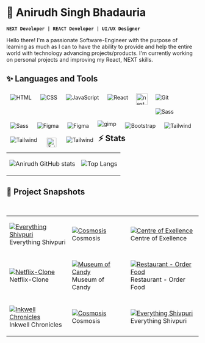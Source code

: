 # 🌃 Anirudh Singh Bhadauria

**`NEXT Developer | REACT Developer | UI/UX Designer`**

Hello there! I'm a passionate Software-Engineer with the purpose of learning as much as I can to have the ability to provide and help the entire world with technology advancing projects/products. I'm currently working on personal projects and improving my React, NEXT skills.

## **✨ Languages and Tools**

<img align="left" alt="HTML" style="padding:10px;" src="https://img.icons8.com/color/30/null/html-5--v1.png" />

<img align="left" alt="CSS" style="padding:10px;" src="https://img.icons8.com/fluency/30/null/css3.png" />

<img align="left" alt="JavaScript" style="padding:10px;" src="https://img.icons8.com/color/30/null/javascript--v1.png" />

<img align="left" alt="React" style="padding:10px;" src="https://img.icons8.com/color/30/null/react-native.png" />

<img align="left" alt="next" width='30px' style="padding:8px;" src="https://firebasestorage.googleapis.com/v0/b/everything-shivpuri-c7a4f.appspot.com/o/next.png?alt=media&token=c96879a5-d28a-4a2d-85b4-fdcb5f95d20c" />

<img align="left" alt="Git" style="padding:10px;" src="https://img.icons8.com/color/30/null/git.png" />

<img align="left" alt="Sass" style="padding:10px;" src="https://img.icons8.com/color-glass/30/null/github--v1.png" />

<img align="left" alt="Sass" style="padding:10px;" src="https://img.icons8.com/color/30/null/sass.png" />

<img align="left" alt="Figma" style="padding:10px;" src="https://img.icons8.com/fluency/28/null/figma.png" />

<img align="left" alt="Figma" style="padding:10px;" src="https://img.icons8.com/color-glass/30/null/behance.png" />

<img align="left" alt="gimp" style="padding:5px 10px;" src="https://img.icons8.com/doodle/40/null/gimp.png" />

<img align="left" alt="Bootstrap" style="padding:10px;" src="https://img.icons8.com/color/30/null/bootstrap.png" />

<img align="left" alt="Tailwind" style="padding:10px;" src="https://img.icons8.com/color/30/null/tailwindcss.png" />

<img align="left" alt="Tailwind" style="padding:10px;" src="https://img.icons8.com/color/30/null/replit.png" />

<img align="left" alt="Tailwind" width='25px' style="padding:13px;" src="https://firebasestorage.googleapis.com/v0/b/everything-shivpuri-c7a4f.appspot.com/o/vecel.png?alt=media&token=321dd0a9-5e6d-4427-8881-fc995d5c1188" />

<img align="left" alt="Tailwind" style="padding:10px;" src="https://img.icons8.com/color/30/null/firebase.png" />
<br/>
<br/>

## **⚡ Stats**

<table border="0" width='100%'>
 <tr>
<td>

![Anirudh GitHub stats](https://github-readme-stats.vercel.app/api?username=AnirudhSinghBhadauria&&hide=contribs&show_icons=true&theme=ayu-mirage&hide_border=true)

</td>
<td>

![Top Langs](https://github-readme-stats.vercel.app/api/top-langs/?username=AnirudhSinghBhadauria&hide=html&layout=compact&langs_count=6&theme=ayu-mirage&hide_border=true)

</td>
 </tr>
</table>

## **🧨 Project Snapshots**

<table border="0" width='100%'>
 <tr>
<td>

[![Everything Shivpuri](https://mir-s3-cdn-cf.behance.net/project_modules/fs/e77e5e168517879.643c47c336755.png)](https://github.com/AnirudhSinghBhadauria/Everything-Shivpuri)Everything Shivpuri
</td>
<td>

[![Cosmosis](https://mir-s3-cdn-cf.behance.net/project_modules/1400/54d0a9164756167.63fc8434084dd.png)](https://github.com/AnirudhSinghBhadauria/Cosmosis)Cosmosis

</td>
<td>

[![Centre of Exellence](https://mir-s3-cdn-cf.behance.net/project_modules/fs/6723d4168953769.6444092625fb3.png)](https://github.com/AnirudhSinghBhadauria/Center-Of-Excellence-UIT-RGPV-Shivpuri)
Centre of Exellence

</td>
</tr>

 <tr>
<td>

[![Netflix-Clone](https://mir-s3-cdn-cf.behance.net/project_modules/fs/e2cc77168836349.644172c20a9e7.png)](https://github.com/AnirudhSinghBhadauria/Netflix-Clone)Netflix-Clone

</td>
<td>

[![Museum of Candy](https://mir-s3-cdn-cf.behance.net/project_modules/fs/5a8b2f168836769.6441746e539e8.png)](https://github.com/AnirudhSinghBhadauria/Museum-of-Candy)Museum of Candy

</td>
<td>

[![Restaurant - Order Food](https://mir-s3-cdn-cf.behance.net/project_modules/fs/c6f4d0168840781.644182c920506.png)](https://github.com/AnirudhSinghBhadauria/Restaurant-Order-Food)Restaurant - Order Food

</td>
 </tr>
<br />
 <tr>
<td>

[![Inkwell Chronicles](https://mir-s3-cdn-cf.behance.net/project_modules/fs/c0b0fd168960489.64442d4deca0d.png)](https://github.com/AnirudhSinghBhadauria/blog-next)Inkwell Chronicles

</td>
<td>

[![Cosmosis](https://mir-s3-cdn-cf.behance.net/project_modules/1400/03d011164756167.63fc8433e94b4.png)](https://github.com/AnirudhSinghBhadauria/Cosmosis)Cosmosis

</td>
<td>

[![Everything Shivpuri](https://mir-s3-cdn-cf.behance.net/project_modules/fs/968797168517879.644424bf69091.png)](https://github.com/AnirudhSinghBhadauria/Everything-Shivpuri)Everything Shivpuri

</td>
 </tr>

</table>
